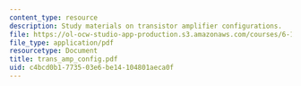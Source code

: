 ```yaml
---
content_type: resource
description: Study materials on transistor amplifier configurations.
file: https://ol-ocw-studio-app-production.s3.amazonaws.com/courses/6-101-introductory-analog-electronics-laboratory-spring-2007/c4bcd0b1773503e6be14104801aeca0f_trans_amp_config.pdf
file_type: application/pdf
resourcetype: Document
title: trans_amp_config.pdf
uid: c4bcd0b1-7735-03e6-be14-104801aeca0f
---
```

